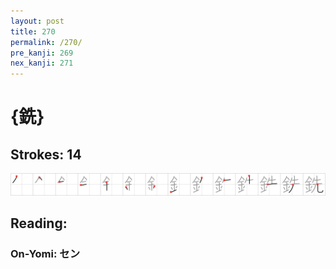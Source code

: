 ```yaml
---
layout: post
title: 270
permalink: /270/
pre_kanji: 269
nex_kanji: 271
---
```


# {銑}

## Strokes: 14

<div class="stroke"><img src="../images/E98A91.png" /></div>

## Reading:

### On-Yomi: セン
